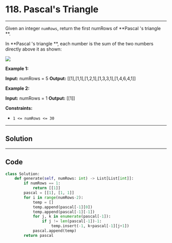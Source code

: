 # 118. Pascal's Triangle

---

Given an integer `numRows`, return the first numRows of **Pascal 's triangle **.

In **Pascal 's triangle **, each number is the sum of the two numbers directly above it as shown:

![](https://upload.wikimedia.org/wikipedia/commons/0/0d/PascalTriangleAnimated2.gif)

 

**Example 1:**


**Input:** numRows = 5
**Output:** [[1],[1,1],[1,2,1],[1,3,3,1],[1,4,6,4,1]]


**Example 2:**


**Input:** numRows = 1
**Output:** [[1]]


 

**Constraints:**

  * `1 <= numRows <= 30`

---

## Solution



---

## Code
```python
class Solution:
    def generate(self, numRows: int) -> List[List[int]]:
        if numRows == 1:
            return [[1]]
        pascal = [[1], [1, 1]]
        for i in range(numRows-2):
            temp = []
            temp.append(pascal[-1][0])
            temp.append(pascal[-1][-1])
            for j, k in enumerate(pascal[-1]):
                if j != len(pascal[-1])-1:
                    temp.insert(-1, k+pascal[-1][j+1])
            pascal.append(temp)
        return pascal
```
